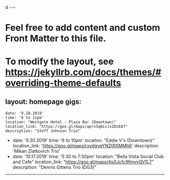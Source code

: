 d ---
# Feel free to add content and custom Front Matter to this file.
# To modify the layout, see https://jekyllrb.com/docs/themes/#overriding-theme-defaults
layout: homepage
gigs:
  -
    date: '9.28.2019'
    time: '8 to 11pm'
    location: "Westgate Hotel - Plaza Bar (Downtown)"
    location_link: "https://goo.gl/maps/aprv5q6LcivZDsEA7"
    description: "Steff Johnson Trio"
  -
    date: '9.30.2019'
    time: '6 to 10pm'
    location: "Eddie V's (Downtown)"
    location_link: 'https://goo.gl/maps/rxydgyeYNZtRXMMh6'
    description: 'Mikan Zlatkovich Trio'
  -
    date: '10.17.2019'
    time: '5:30 to 7:30pm'
    location: "Bella Vista Social Club and Cafe"
    location_link: "https://goo.gl/maps/4sXJcfc9fmvyQV1L7"
    description: "Dennis Gittens Trio (DG3)"
---
